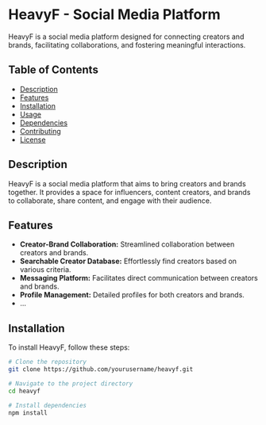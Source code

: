 # HeavyF - Social Media Platform

HeavyF is a social media platform designed for connecting creators and brands, facilitating collaborations, and fostering meaningful interactions.

## Table of Contents

- [Description](#description)
- [Features](#features)
- [Installation](#installation)
- [Usage](#usage)
- [Dependencies](#dependencies)
- [Contributing](#contributing)
- [License](#license)

## Description

HeavyF is a social media platform that aims to bring creators and brands together. It provides a space for influencers, content creators, and brands to collaborate, share content, and engage with their audience.

## Features

- **Creator-Brand Collaboration:** Streamlined collaboration between creators and brands.
- **Searchable Creator Database:** Effortlessly find creators based on various criteria.
- **Messaging Platform:** Facilitates direct communication between creators and brands.
- **Profile Management:** Detailed profiles for both creators and brands.
- ...

## Installation

To install HeavyF, follow these steps:

```bash
# Clone the repository
git clone https://github.com/yourusername/heavyf.git

# Navigate to the project directory
cd heavyf

# Install dependencies
npm install
